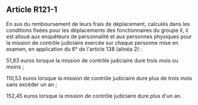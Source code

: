 Article R121-1
----
En sus du remboursement de leurs frais de déplacement, calculés dans les
conditions fixées pour les déplacements des fonctionnaires du groupe II, il est
alloué aux enquêteurs de personnalité et aux personnes physiques pour la mission
de contrôle judiciaire exercée sur chaque personne mise en examen, en
application du 6° de l'article 138 (alinéa 2) :

51,83 euros lorsque la mission de contrôle judiciaire dure trois mois ou moins ;

110,53 euros lorsque la mission de contrôle judiciaire dure plus de trois mois
sans excéder un an ;

152,45 euros lorsque la mission de contrôle judiciaire dure plus d'un an.
